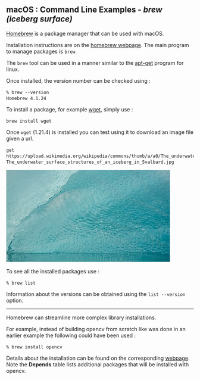 
## macOS : Command Line Examples - *brew (iceberg surface)*

[Homebrew](https://en.wikipedia.org/wiki/Homebrew_(package_manager)) is a package manager that can be used with macOS.

Installation instructions are on the [homebrew webpage](https://brew.sh). The main program to manage packages is ```brew```.

The ```brew``` tool can be used in a manner similar to the [apt-get](https://en.wikipedia.org/wiki/APT_(software)) program for linux.

Once installed, the version number can be checked using :

```
% brew --version
Homebrew 4.1.24
```

To install a package, for example [wget](https://en.wikipedia.org/wiki/Wget), simply use :

```
brew install wget
```

Once ```wget``` (1.21.4) is installed you can test using it to download an image file given a url.

```
get https://upload.wikimedia.org/wikipedia/commons/thumb/a/a0/The_underwater_surface_structures_of_an_iceberg_in_Svalbard.jpg/440px-The_underwater_surface_structures_of_an_iceberg_in_Svalbard.jpg
```

<img src="440px-The_underwater_surface_structures_of_an_iceberg_in_Svalbard.jpg">

To see all the installed packages use :

```
% brew list
```

Information about the versions can be obtained using the ```list --version``` option.

---

Homebrew can streamline more complex library installations. 

For example, instead of building opencv from scratch like was done in an earlier example the following could have been used :

```
% brew install opencv
```

Details about the installation can be found on the corresponding [webpage](https://formulae.brew.sh/formula/opencv). Note the **Depends** table lists additional packages that will be installed with opencv.






